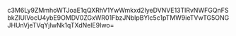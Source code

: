 c3M6Ly9ZMmhoWTJoaE1qQXRhV1YwWmkxd2IyeDVNVE13TlRvNWFGQnFSbkZIUlVocU4ybE9OMDV0ZGxWR01FbzJNblpBYlc5c1pTMW9ieTVwTG5ONGJHUnVjeTVqYjIwNk1qTXdNelE9Iwo=